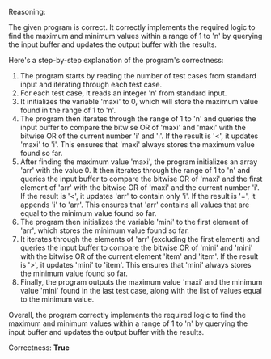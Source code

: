 Reasoning:

The given program is correct. It correctly implements the required logic to find the maximum and minimum values within a range of 1 to 'n' by querying the input buffer and updates the output buffer with the results.

Here's a step-by-step explanation of the program's correctness:

1.  The program starts by reading the number of test cases from standard input and iterating through each test case.
2.  For each test case, it reads an integer 'n' from standard input.
3.  It initializes the variable 'maxi' to 0, which will store the maximum value found in the range of 1 to 'n'.
4.  The program then iterates through the range of 1 to 'n' and queries the input buffer to compare the bitwise OR of 'maxi' and 'maxi' with the bitwise OR of the current number 'i' and 'i'. If the result is '<', it updates 'maxi' to 'i'. This ensures that 'maxi' always stores the maximum value found so far.
5.  After finding the maximum value 'maxi', the program initializes an array 'arr' with the value 0. It then iterates through the range of 1 to 'n' and queries the input buffer to compare the bitwise OR of 'maxi' and the first element of 'arr' with the bitwise OR of 'maxi' and the current number 'i'. If the result is '<', it updates 'arr' to contain only 'i'. If the result is '=', it appends 'i' to 'arr'. This ensures that 'arr' contains all values that are equal to the minimum value found so far.
6.  The program then initializes the variable 'mini' to the first element of 'arr', which stores the minimum value found so far.
7.  It iterates through the elements of 'arr' (excluding the first element) and queries the input buffer to compare the bitwise OR of 'mini' and 'mini' with the bitwise OR of the current element 'item' and 'item'. If the result is '>', it updates 'mini' to 'item'. This ensures that 'mini' always stores the minimum value found so far.
8.  Finally, the program outputs the maximum value 'maxi' and the minimum value 'mini' found in the last test case, along with the list of values equal to the minimum value.

Overall, the program correctly implements the required logic to find the maximum and minimum values within a range of 1 to 'n' by querying the input buffer and updates the output buffer with the results.

Correctness: **True**
